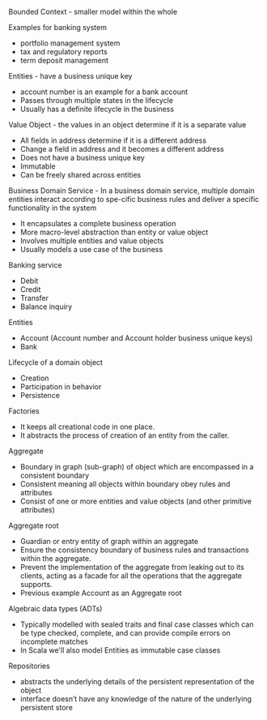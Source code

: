 Bounded Context - smaller model within the whole

Examples for banking system
- portfolio management system
- tax and regulatory reports
- term deposit management

Entities - have a business unique key
- account number is an example for a bank account
- Passes through multiple states in the lifecycle
- Usually has a definite lifecycle in the business

Value Object - the values in an object determine if it is a separate value
- All fields in address determine if it is a different address
- Change a field in address and it becomes a different address
- Does not have a business unique key
- Immutable
- Can be freely shared across entities

Business Domain Service - In a business domain service, multiple domain entities interact according to spe-cific business rules and deliver a specific functionality in the system
- It encapsulates a complete business operation
- More macro-level abstraction than entity or value object
- Involves multiple entities and value objects
- Usually models a use case of the business

Banking service
- Debit
- Credit
- Transfer
- Balance inquiry

Entities
- Account (Account number and Account holder business unique keys)
- Bank

Lifecycle of a domain object
- Creation
- Participation in behavior
- Persistence

Factories
- It keeps all creational code in one place.
- It abstracts the process of creation of an entity from the caller.

Aggregate
- Boundary in graph (sub-graph) of object which are encompassed in a consistent boundary
- Consistent meaning all objects within boundary obey rules and attributes
- Consist of one or more entities and value objects (and other primitive attributes)

Aggregate root
- Guardian or entry entity of graph within an aggregate
- Ensure the consistency boundary of business rules and transactions within the aggregate.
- Prevent the implementation of the aggregate from leaking out to its clients, acting as a facade for all the operations that the aggregate supports.
- Previous example Account as an Aggregate root

Algebraic data types (ADTs)
- Typically modelled with sealed traits and final case classes which can be type checked, complete, and can provide compile errors on incomplete matches
- In Scala we'll also model Entities as immutable case classes 

Repositories
- abstracts the underlying details of the persistent representation of the object
- interface doesn’t have any knowledge of the nature of the underlying persistent store